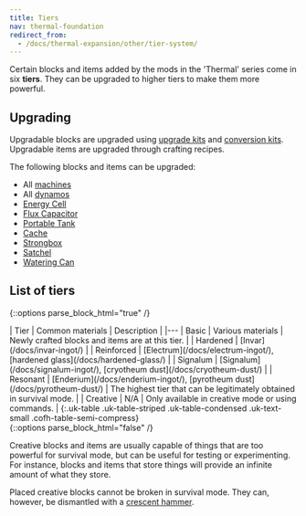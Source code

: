 ```yaml
---
title: Tiers
nav: thermal-foundation
redirect_from:
  - /docs/thermal-expansion/other/tier-system/
---
```


Certain blocks and items added by the mods in the 'Thermal' series come in six
**tiers**. They can be upgraded to higher tiers to make them more powerful.


Upgrading
---------

Upgradable blocks are upgraded using [upgrade kits](/docs/upgrade-kits/) and
[conversion kits](/docs/conversion-kits/). Upgradable items are upgraded through
crafting recipes.

The following blocks and items can be upgraded:

* All [machines](/docs/machines/)
* All [dynamos](/docs/dynamos/)
* [Energy Cell](/docs/energy-cell/)
* [Flux Capacitor](/docs/flux-capacitor/)
* [Portable Tank](/docs/portable-tank/)
* [Cache](/docs/cache/)
* [Strongbox](/docs/strongbox/)
* [Satchel](/docs/satchel/)
* [Watering Can](/docs/watering-can/)


List of tiers
-------------

{::options parse_block_html="true" /}
<div class="uk-overflow-container">
| Tier | Common materials | Description |
|---
| Basic | Various materials | Newly crafted blocks and items are at this tier. |
| Hardened | [Invar](/docs/invar-ingot/) |
| Reinforced | [Electrum](/docs/electrum-ingot/), [hardened glass](/docs/hardened-glass/) |
| Signalum | [Signalum](/docs/signalum-ingot/), [cryotheum dust](/docs/cryotheum-dust/) |
| Resonant | [Enderium](/docs/enderium-ingot/), [pyrotheum dust](/docs/pyrotheum-dust/) | The highest tier that can be legitimately obtained in survival mode. |
| Creative | N/A | Only available in creative mode or using commands. |
{:.uk-table .uk-table-striped .uk-table-condensed .uk-text-small .cofh-table-semi-compress}
</div>
{::options parse_block_html="false" /}

Creative blocks and items are usually capable of things that are too powerful
for survival mode, but can be useful for testing or experimenting. For instance,
blocks and items that store things will provide an infinite amount of what they
store.

Placed creative blocks cannot be broken in survival mode. They can, however, be
dismantled with a [crescent hammer](/docs/crescent-hammer/).
